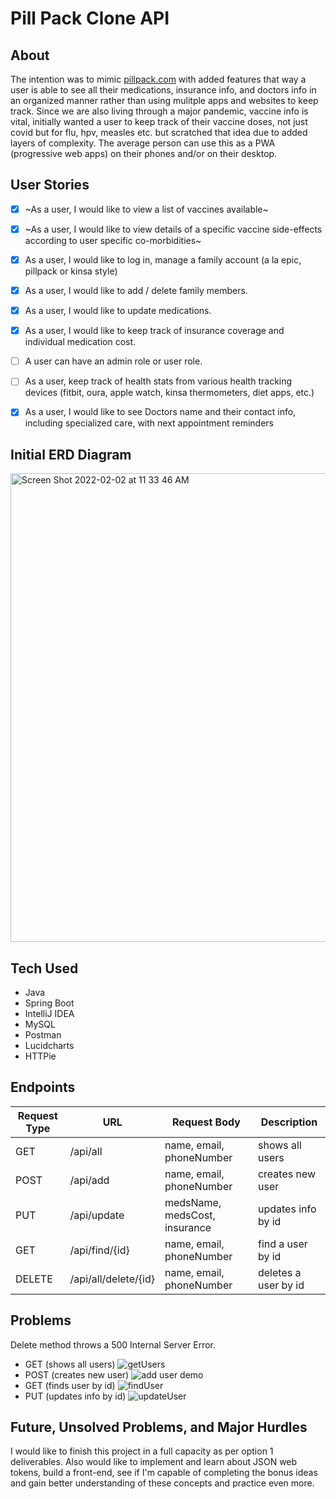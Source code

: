 # Pill Pack Clone API

## About
The intention was to mimic [pillpack.com](https://www.pillpack.com/) with added features that way a user is able to see all their medications, insurance info, and doctors info in an organized manner rather than using mulitple apps and websites to keep track. Since we are also living through a major pandemic, vaccine info is vital, initially wanted a user to keep track of their vaccine doses, not just covid but for flu, hpv, measles etc. but scratched that idea due to added layers of complexity. The average person can use this as a PWA (progressive web apps) on their phones and/or on their desktop.


## User Stories

- [x] ~As a user, I would like to view a list of vaccines available~

- [x] ~As a user, I would like to view details of a specific vaccine side-effects according to user specific co-morbidities~

- [x] As a user, I would like to log in, manage a family account (a la epic, pillpack or kinsa style)

- [x] As a user, I would like to add / delete family members.

- [x] As a user, I would like to update medications.

- [x] As a user, I would like to keep track of insurance coverage and individual medication cost.

- [ ] A user can have an admin role or user role.

- [ ] As a user, keep track of health stats from various health tracking devices (fitbit, oura, apple watch, kinsa thermometers, diet apps, etc.)

- [x] As a user, I would like to see Doctors name and their contact info, including specialized care, with next appointment reminders

## Initial ERD Diagram

<img width="750" alt="Screen Shot 2022-02-02 at 11 33 46 AM" src="https://user-images.githubusercontent.com/15316862/152207648-21a85670-35f6-4d13-a869-91471f410b56.png">

## Tech Used

- Java
- Spring Boot
- IntelliJ IDEA
- MySQL
- Postman
- Lucidcharts
- HTTPie

## Endpoints

Request Type | URL | Request Body | Description
------------ | --- |--------------|-----------------
GET | /api/all | name, email, phoneNumber | shows all users
POST | /api/add | name, email, phoneNumber| creates new user
PUT | /api/update | medsName, medsCost, insurance | updates info by id
GET | /api/find/{id} | name, email, phoneNumber | find a user by id
DELETE | /api/all/delete/{id} | name, email, phoneNumber  | deletes a user by id

## Problems

Delete method throws a 500 Internal Server Error.

- GET (shows all users)
![getUsers](https://user-images.githubusercontent.com/15316862/152591017-7e5f5c37-2539-44f6-bb34-ee0075e2154e.gif)
- POST (creates new user)
![add user demo](https://user-images.githubusercontent.com/15316862/152586290-60bebc00-4fda-4683-a98f-44cea57a1755.gif)
- GET (finds user by id)
![findUser](https://user-images.githubusercontent.com/15316862/152591957-498fa1a8-2858-4cda-aafa-41d8f7dc64d1.gif)
- PUT (updates info by id)
![updateUser](https://user-images.githubusercontent.com/15316862/152593451-e18695c1-97ee-4190-a9ae-1b6001b472c6.gif)

## Future, Unsolved Problems, and Major Hurdles 
I would like to finish this project in a full capacity as per option 1 deliverables. Also would like to implement and learn about JSON web tokens, build a front-end, see if I'm capable of completing the bonus ideas and gain better understanding of these concepts and practice even more.
